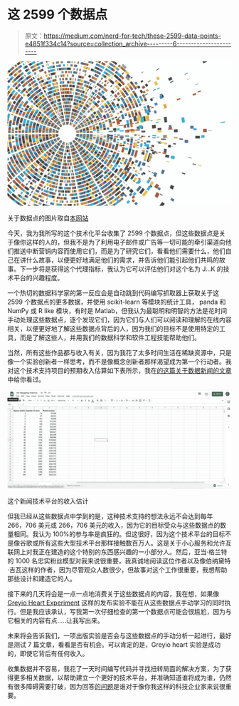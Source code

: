 # 这 2599 个数据点

> 原文：<https://medium.com/nerd-for-tech/these-2599-data-points-e4851f334c14?source=collection_archive---------6----------------------->

![](img/6c79eed25d89f8b629505de4157f0430.png)

关于数据点的图片取自[本网站](https://www.trueofficelearning.com/blog/one-billion-data-points-and-how-it-impacts-compliance-benchmarks)

今天，我为我所写的这个技术化平台收集了 2599 个数据点，但这些数据点是关于像你这样的人的，但我不是为了利用电子邮件或广告等一切可能的牵引渠道向他们推送中断营销内容而使用它们，而是为了研究它们，看看他们需要什么，他们自己在讲什么故事，以便更好地满足他们的需求，并告诉他们能引起他们共鸣的故事。下一步将是获得这个代理指标，我认为它可以评估他们对这个名为 J…K 的技术平台的兴趣程度。

一个热切的数据科学家的第一反应会是自动跳到代码编写抓取器上获取关于这 2599 个数据点的更多数据，并使用 scikit-learn 等模块的统计工具， panda 和 NumPy 或 R like 模块，有时是 Matlab，但我认为最聪明和明智的方法是花时间手动处理这些数据点，逐个发现它们，因为它们与人们可以阅读和理解的在线内容相关，以便更好地了解这些数据点背后的人，因为我们的目标不是使用特定的工具，而是了解这些人，并用我们的数据科学和软件工程技能帮助他们。

当然，所有这些作品都与收入有关，因为我花了太多时间生活在稀缺资源中，只是像一个实验创新者一样思考，而不是像概念创新者那样渴望成为第一个行动者。我对这个技术支持项目的预期收入估算如下表所示，我在[的这篇关于数据新闻的文章](/nerd-for-tech/this-journalistic-tech-enabled-and-data-driven-platform-e43998f66690)中给你看过。

![](img/99586da3c638d5268312a84416b30bc9.png)

这个新闻技术平台的收入估计

但我已经从这些数据点中学到的是，这种技术支持的想法永远不会达到每年 266，706 美元或 266，706 美元的收入，因为它的目标受众与这些数据点的数量相同。我认为 100%的参与率是疯狂的。但这很好，因为这个技术平台的目标不是像谷歌或所有这些大型技术平台那样接触数百万人。这是关于小心服务和允许互联网上对我正在建造的这个特别的东西感兴趣的一小部分人。然后，亚当·格兰特的 1000 名忠实粉丝模型对我来说很重要，我真诚地阅读这位作者以及像伯纳黛特·吉瓦这样的作者，因为尽管观众人数很少，但故事对这个工作很重要，我想帮助那些设计和建造它的人。

接下来的几天将会是一点一点地消费关于这些数据点的内容，我在想，如果像 [Greyio Heart Experiment](https://mkrdiop.medium.com/list/greyio-heart-experiement-6676cc9f1f96) 这样的发布实验不能在从这些数据点手动学习的同时执行。但是我应该承认，写我第一次仔细检查的第一个数据点可能会很尴尬，因为与它相关的内容有点…..让我写出来。

未来将会告诉我们，一项出版实验是否会与这些数据点的手动分析一起进行，最好是测试 7 篇文章，看看是否有机会。可以肯定的是，Greyio heart 实验是成功的，即使它背后有任何收入。

收集数据并不容易，我花了一天时间编写代码并寻找扭转局面的解决方案，为了获得更多相关数据，以帮助建立一个更好的技术平台，并准确知道谁将成为谁，仍然有很多障碍需要打破，因为回答[的问题](https://seths.blog/2015/12/decoding-who-is-it-for/)是谁对于像你我这样的科技企业家来说很重要。
